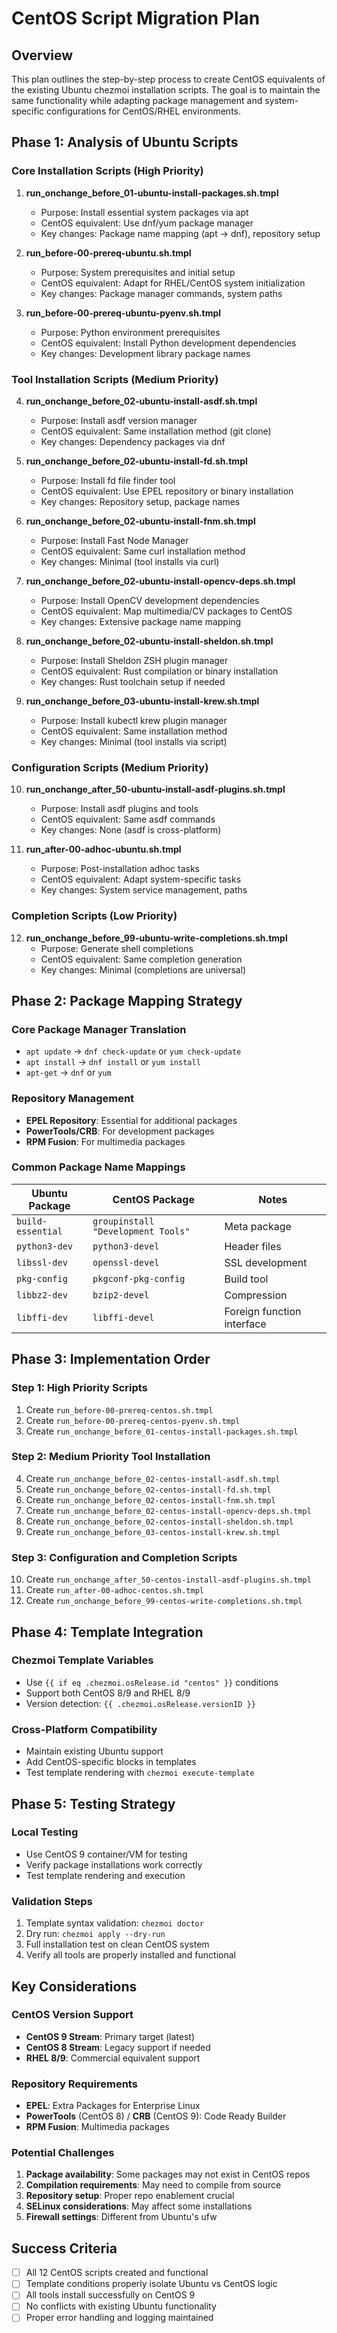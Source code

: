 # CentOS Script Migration Plan

## Overview
This plan outlines the step-by-step process to create CentOS equivalents of the existing Ubuntu chezmoi installation scripts. The goal is to maintain the same functionality while adapting package management and system-specific configurations for CentOS/RHEL environments.

## Phase 1: Analysis of Ubuntu Scripts
### Core Installation Scripts (High Priority)
1. **run_onchange_before_01-ubuntu-install-packages.sh.tmpl**
   - Purpose: Install essential system packages via apt
   - CentOS equivalent: Use dnf/yum package manager
   - Key changes: Package name mapping (apt → dnf), repository setup

2. **run_before-00-prereq-ubuntu.sh.tmpl**
   - Purpose: System prerequisites and initial setup
   - CentOS equivalent: Adapt for RHEL/CentOS system initialization
   - Key changes: Package manager commands, system paths

3. **run_before-00-prereq-ubuntu-pyenv.sh.tmpl**
   - Purpose: Python environment prerequisites
   - CentOS equivalent: Install Python development dependencies
   - Key changes: Development library package names

### Tool Installation Scripts (Medium Priority)
4. **run_onchange_before_02-ubuntu-install-asdf.sh.tmpl**
   - Purpose: Install asdf version manager
   - CentOS equivalent: Same installation method (git clone)
   - Key changes: Dependency packages via dnf

5. **run_onchange_before_02-ubuntu-install-fd.sh.tmpl**
   - Purpose: Install fd file finder tool
   - CentOS equivalent: Use EPEL repository or binary installation
   - Key changes: Repository setup, package names

6. **run_onchange_before_02-ubuntu-install-fnm.sh.tmpl**
   - Purpose: Install Fast Node Manager
   - CentOS equivalent: Same curl installation method
   - Key changes: Minimal (tool installs via curl)

7. **run_onchange_before_02-ubuntu-install-opencv-deps.sh.tmpl**
   - Purpose: Install OpenCV development dependencies
   - CentOS equivalent: Map multimedia/CV packages to CentOS
   - Key changes: Extensive package name mapping

8. **run_onchange_before_02-ubuntu-install-sheldon.sh.tmpl**
   - Purpose: Install Sheldon ZSH plugin manager
   - CentOS equivalent: Rust compilation or binary installation
   - Key changes: Rust toolchain setup if needed

9. **run_onchange_before_03-ubuntu-install-krew.sh.tmpl**
   - Purpose: Install kubectl krew plugin manager
   - CentOS equivalent: Same installation method
   - Key changes: Minimal (tool installs via script)

### Configuration Scripts (Medium Priority)
10. **run_onchange_after_50-ubuntu-install-asdf-plugins.sh.tmpl**
    - Purpose: Install asdf plugins and tools
    - CentOS equivalent: Same asdf commands
    - Key changes: None (asdf is cross-platform)

11. **run_after-00-adhoc-ubuntu.sh.tmpl**
    - Purpose: Post-installation adhoc tasks
    - CentOS equivalent: Adapt system-specific tasks
    - Key changes: System service management, paths

### Completion Scripts (Low Priority)
12. **run_onchange_before_99-ubuntu-write-completions.sh.tmpl**
    - Purpose: Generate shell completions
    - CentOS equivalent: Same completion generation
    - Key changes: Minimal (completions are universal)

## Phase 2: Package Mapping Strategy
### Core Package Manager Translation
- `apt update` → `dnf check-update` or `yum check-update`
- `apt install` → `dnf install` or `yum install`
- `apt-get` → `dnf` or `yum`

### Repository Management
- **EPEL Repository**: Essential for additional packages
- **PowerTools/CRB**: For development packages
- **RPM Fusion**: For multimedia packages

### Common Package Name Mappings
| Ubuntu Package | CentOS Package | Notes |
|---------------|----------------|-------|
| `build-essential` | `groupinstall "Development Tools"` | Meta package |
| `python3-dev` | `python3-devel` | Header files |
| `libssl-dev` | `openssl-devel` | SSL development |
| `pkg-config` | `pkgconf-pkg-config` | Build tool |
| `libbz2-dev` | `bzip2-devel` | Compression |
| `libffi-dev` | `libffi-devel` | Foreign function interface |

## Phase 3: Implementation Order
### Step 1: High Priority Scripts
1. Create `run_before-00-prereq-centos.sh.tmpl`
2. Create `run_before-00-prereq-centos-pyenv.sh.tmpl`  
3. Create `run_onchange_before_01-centos-install-packages.sh.tmpl`

### Step 2: Medium Priority Tool Installation
4. Create `run_onchange_before_02-centos-install-asdf.sh.tmpl`
5. Create `run_onchange_before_02-centos-install-fd.sh.tmpl`
6. Create `run_onchange_before_02-centos-install-fnm.sh.tmpl`
7. Create `run_onchange_before_02-centos-install-opencv-deps.sh.tmpl`
8. Create `run_onchange_before_02-centos-install-sheldon.sh.tmpl`
9. Create `run_onchange_before_03-centos-install-krew.sh.tmpl`

### Step 3: Configuration and Completion Scripts
10. Create `run_onchange_after_50-centos-install-asdf-plugins.sh.tmpl`
11. Create `run_after-00-adhoc-centos.sh.tmpl`
12. Create `run_onchange_before_99-centos-write-completions.sh.tmpl`

## Phase 4: Template Integration
### Chezmoi Template Variables
- Use `{{ if eq .chezmoi.osRelease.id "centos" }}` conditions
- Support both CentOS 8/9 and RHEL 8/9
- Version detection: `{{ .chezmoi.osRelease.versionID }}`

### Cross-Platform Compatibility
- Maintain existing Ubuntu support
- Add CentOS-specific blocks in templates
- Test template rendering with `chezmoi execute-template`

## Phase 5: Testing Strategy
### Local Testing
- Use CentOS 9 container/VM for testing
- Verify package installations work correctly
- Test template rendering and execution

### Validation Steps
1. Template syntax validation: `chezmoi doctor`
2. Dry run: `chezmoi apply --dry-run`
3. Full installation test on clean CentOS system
4. Verify all tools are properly installed and functional

## Key Considerations
### CentOS Version Support
- **CentOS 9 Stream**: Primary target (latest)
- **CentOS 8 Stream**: Legacy support if needed
- **RHEL 8/9**: Commercial equivalent support

### Repository Requirements
- **EPEL**: Extra Packages for Enterprise Linux
- **PowerTools** (CentOS 8) / **CRB** (CentOS 9): Code Ready Builder
- **RPM Fusion**: Multimedia packages

### Potential Challenges
1. **Package availability**: Some packages may not exist in CentOS repos
2. **Compilation requirements**: May need to compile from source
3. **Repository setup**: Proper repo enablement crucial
4. **SELinux considerations**: May affect some installations
5. **Firewall settings**: Different from Ubuntu's ufw

## Success Criteria
- [ ] All 12 CentOS scripts created and functional
- [ ] Template conditions properly isolate Ubuntu vs CentOS logic
- [ ] All tools install successfully on CentOS 9
- [ ] No conflicts with existing Ubuntu functionality
- [ ] Proper error handling and logging maintained